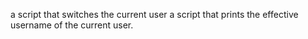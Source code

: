 a script that switches the current user
a script that prints the effective username of the current user.
